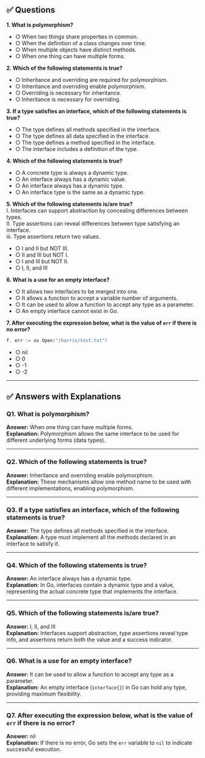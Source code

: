 ## ✅ Questions

**1. What is polymorphism?**

- ○ When two things share properties in common.
- ○ When the definition of a class changes over time.
- ○ When multiple objects have distinct methods.
- ○ When one thing can have multiple forms.

**2. Which of the following statements is true?**

- ○ Inheritance and overriding are required for polymorphism.
- ○ Inheritance and overriding enable polymorphism.
- ○ Overriding is necessary for inheritance.
- ○ Inheritance is necessary for overriding.

**3. If a type satisfies an interface, which of the following statements is true?**

- ○ The type defines all methods specified in the interface.
- ○ The type defines all data specified in the interface.
- ○ The type defines a method specified in the interface.
- ○ The interface includes a definition of the type.

**4. Which of the following statements is true?**

- ○ A concrete type is always a dynamic type.
- ○ An interface always has a dynamic value.
- ○ An interface always has a dynamic type.
- ○ An interface type is the same as a dynamic type.

**5. Which of the following statements is/are true?**  
I. Interfaces can support abstraction by concealing differences between types.  
II. Type assertions can reveal differences between type satisfying an interface.  
iii. Type assertions return two values.

- ○ I and II but NOT III.
- ○ II and III but NOT I.
- ○ I and III but NOT II.
- ○ I, II, and III

**6. What is a use for an empty interface?**

- ○ It allows two interfaces to be merged into one.
- ○ It allows a function to accept a variable number of arguments.
- ○ It can be used to allow a function to accept any type as a parameter.
- ○ An empty interface cannot exist in Go.

**7. After executing the expression below, what is the value of `err` if there is no error?**

```go
f, err := os.Open("/harris/test.txt")
```

- ○ nil
- ○ 0
- ○ -1
- ○ -2

---

## ✅ Answers with Explanations

### Q1. What is polymorphism?

**Answer:** When one thing can have multiple forms.  
**Explanation:** Polymorphism allows the same interface to be used for different underlying forms (data types).

---

### Q2. Which of the following statements is true?

**Answer:** Inheritance and overriding enable polymorphism.  
**Explanation:** These mechanisms allow one method name to be used with different implementations, enabling polymorphism.

---

### Q3. If a type satisfies an interface, which of the following statements is true?

**Answer:** The type defines all methods specified in the interface.  
**Explanation:** A type must implement all the methods declared in an interface to satisfy it.

---

### Q4. Which of the following statements is true?

**Answer:** An interface always has a dynamic type.  
**Explanation:** In Go, interfaces contain a dynamic type and a value, representing the actual concrete type that implements the interface.

---

### Q5. Which of the following statements is/are true?

**Answer:** I, II, and III  
**Explanation:** Interfaces support abstraction, type assertions reveal type info, and assertions return both the value and a success indicator.

---

### Q6. What is a use for an empty interface?

**Answer:** It can be used to allow a function to accept any type as a parameter.  
**Explanation:** An empty interface (`interface{}`) in Go can hold any type, providing maximum flexibility.

---

### Q7. After executing the expression below, what is the value of `err` if there is no error?

**Answer:** nil  
**Explanation:** If there is no error, Go sets the `err` variable to `nil` to indicate successful execution.
